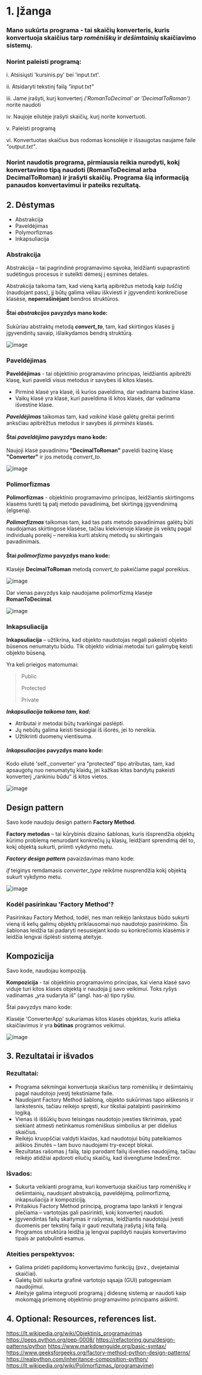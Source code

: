 # 1. Įžanga
 
### Mano sukūrta programa  - **tai skaičių konverteris**, kuris konvertuoja skaičius tarp ***romėniškų*** ir ***dešimtainių*** skaičiavimo sistemų.

### Norint paleisti programą:

i. Atsisiųsti 'kursinis.py' bei 'input.txt'.

ii. Atsidaryti tekstinį failą *"input.txt"*

iii. Jame įrašyti, kurį konverterį *('RomanToDecimal' ar 'DecimalToRoman')* norite naudoti

iv. Naujoje eilutėje įrašyti skaičių, kurį norite konvertuoti. 

v. Paleisti programą

vi. Konvertuotas skaičius bus rodomas konsolėje ir išsaugotas naujame faile *"output.txt"*.

### Norint naudotis programa, pirmiausia reikia nurodyti, kokį konvertavimo tipą naudoti (**RomanToDecimal** arba **DecimalToRoman**) ir įrašyti skaičių. Programa šią informaciją panaudos konvertavimui ir pateiks rezultatą.

## 2. Dėstymas

+ Abstrakcija
+ Paveldėjimas
+ Polymorfizmas
+ Inkapsuliacija

###  Abstrakcija

Abstrakcija – tai pagrindinė programavimo sąvoka, leidžianti supaprastinti sudėtingus procesus ir sutelkti dėmesį į esmines detales.

Abstrakcija taikoma tam, kad vieną kartą apibrėžus metodą kaip *tuščią* (naudojant pass), jį būtų galima vėliau iškviesti ir įgyvendinti konkrečiose klasėse, **neperrašinėjant** bendros struktūros.

#### Štai ***abstrakcijos*** pavyzdys mano kode:

Sukūriau abstraktų metodą ***convert_to***, tam, kad skirtingos klasės jį įgyvendintų savaip, išlaikydamos bendrą struktūrą.

![image](https://github.com/user-attachments/assets/34d408c8-d4e3-4d5d-8014-ac16f903d829)

###  Paveldėjimas

**Paveldėjimas** - tai objektinio programavimo principas, leidžiantis apibrėžti klasę, kuri paveldi visus metodus ir savybes iš kitos klasės.

+ Pirminė klasė yra klasė, iš kurios paveldima, dar vadinama bazine klase.
+ Vaikų klasė yra klasė, kuri paveldima iš kitos klasės, dar vadinama išvestine klase.

***Paveldėjimas*** taikomas tam, kad *vaikinė* klasė galėtų greitai perimti anksčiau apibrėžtus metodus ir savybes iš *pirminės* klasės.

#### Štai ***paveldėjimo*** pavyzdys mano kode:

Naujoji klasė pavadinimu **"DecimalToRoman"** paveldi bazinę klasę **"Converter"** ir jos metodą *convert_to*.

![image](https://github.com/user-attachments/assets/daf2df6c-50ec-43b9-bf49-632eab86482b)

### Polimorfizmas

**Polimorfizmas** - objektinio programavimo principas, leidžiantis skirtingoms klasėms turėti tą patį metodo pavadinimą, bet skirtingą įgyvendinimą (elgseną).

***Polimorfizmas*** taikomas tam, kad tas pats metodo pavadinimas galėtų būti naudojamas skirtingose klasėse, tačiau kiekvienoje klasėje jis veiktų pagal individualų poreikį – nereikia kurti atskirų metodų su skirtingais pavadinimais.

#### Štai ***polimorfizmo*** pavyzdys mano kode:

Klasėje **DecimalToRoman** metodą *convert_to* pakeičiame pagal poreikius.

![image](https://github.com/user-attachments/assets/c72cd172-c3fa-40bf-a27b-3f04d4b350c9)

Dar vienas pavyzdys kaip naudojame polimorfizmą klasėje **RomanToDecimal**.

![image](https://github.com/user-attachments/assets/40b67d48-d5de-4826-b76a-9eac7565f9af)

### Inkapsuliacija 

**Inkapsuliacija** – užtikrina, kad objekto naudotojas negali pakeisti objekto būsenos nenumatytu būdu. Tik objekto vidiniai metodai turi galimybę keisti objekto būseną.

Yra keli prieigos matomumai:
> Public
> 
> Protected
> 
> Private

***Inkapsuliacija taikoma tam, kad:***

+ Atributai ir metodai būtų tvarkingai paslėpti.
+ Jų nebūtų galima keisti tiesiogiai iš išorės, jei to nereikia.
+ Užtikrinti duomenų vientisuma.

#### *Inkapsuliacijos* pavyzdys mano kode:

Kodo eilutė 'self._converter' yra "protected" tipo atributas, tam, kad apsaugotų nuo nenumatytų klaidų, jei kažkas kitas bandytų pakeisti konverterį „rankiniu būdu“ iš kitos vietos.

![image](https://github.com/user-attachments/assets/fc371645-fca6-432e-981a-40e396658618)

## Design pattern

Savo kode naudoju design pattern **Factory Method**.

**Factory metodas** – tai kūrybinis dizaino šablonas, kuris išsprendžia objektų kūrimo problemą nenurodant konkrečių jų klasių, leidžiant sprendimą dėl to, kokį objektą sukurti, priimti vykdymo metu.

***Factory design pattern*** pavaizdavimas mano kode:

*if* teiginys remdamasis *converter_type* reikšme nusprendžia kokį objektą sukurt vykdymo metu.

![image](https://github.com/user-attachments/assets/f0b2a6f5-daba-4cc2-aaba-3ef304a4c074)

### Kodėl pasirinkau 'Factory Method'?

Pasirinkau Factory Method, todėl, nes man reikėjo lankstaus būdo sukurti vieną iš kelių galimų objektų priklausomai nuo naudotojo pasirinkimo. Šis šablonas leidžia tai padaryti nesusiejant kodo su konkrečiomis klasėmis ir leidžia lengvai išplėsti sistemą ateityje.

## Kompozicija

Savo kode, naudojau kompoziją.

**Kompozicija** - tai objektinio programavimo principas, kai viena klasė savo viduje turi kitos klasės objektą ir naudoja jį savo veikimui. Toks ryšys vadinamas „yra sudaryta iš“ (angl. has-a) tipo ryšiu.

Štai pavyzdys mano kode:

Klasėje 'ConverterApp' sukuriamas kitos klasės objektas, kuris atlieka skaičiavimus ir yra **būtinas** programos veikimui.

![image](https://github.com/user-attachments/assets/244eb01c-6604-45aa-b6d2-5c1b8f29eb26)

## 3. Rezultatai ir išvados

### Rezultatai:

+ Programa sėkmingai konvertuoja skaičius tarp romėniškų ir dešimtainių pagal naudotojo įvestį tekstiniame faile.
+ Naudojant Factory Method šabloną, objekto sukūrimas tapo aiškesnis ir lankstesnis, tačiau reikėjo spręsti, kur tiksliai patalpinti pasirinkimo logiką.
+ Vienas iš iššūkių buvo teisingas naudotojo įvesties tikrinimas, ypač siekiant atmesti netinkamus romėniškus simbolius ar per didelius skaičius.
+ Reikėjo kruopščiai valdyti klaidas, kad naudotojui būtų pateikiamos aiškios žinutės – tam buvo naudojami try-except blokai.
+ Rezultatas rašomas į failą, taip parodant failų išvesties naudojimą, tačiau reikėjo atidžiai apdoroti eilučių skaičių, kad išvengtume IndexError.

### Išvados:

+ Sukurta veikianti programa, kuri konvertuoja skaičius tarp romėniškų ir dešimtainių, naudojant abstrakciją, paveldėjimą, polimorfizmą, inkapsuliacija ir kompoziciją.
+ Pritaikius Factory Method principą, programa tapo lanksti ir lengvai plečiama – vartotojas gali pasirinkti, kokį konverterį naudoti.
+ Įgyvendintas failų skaitymas ir rašymas, leidžiantis naudotojui įvesti duomenis per tekstinį failą ir gauti rezultatą įrašytą į kitą failą.
+ Programos struktūra leidžia ją lengvai papildyti naujais konvertavimo tipais ar patobulinti esamus.


### Ateities perspektyvos:

+ Galima pridėti papildomų konvertavimo funkcijų (pvz., dvejetainiai skaičiai).
+ Galėtų būti sukurta grafinė vartotojo sąsaja (GUI) patogesniam naudojimui.
+ Ateityje galima integruoti programą į didesnę sistemą ar naudoti kaip mokomąją priemonę objektinio programavimo principams aiškinti.

## 4. Optional: Resources, references list.

https://lt.wikipedia.org/wiki/Objektinis_programavimas
https://peps.python.org/pep-0008/
https://refactoring.guru/design-patterns/python
https://www.markdownguide.org/basic-syntax/
https://www.geeksforgeeks.org/factory-method-python-design-patterns/
https://realpython.com/inheritance-composition-python/
https://lt.wikipedia.org/wiki/Polimorfizmas_(programavime)
